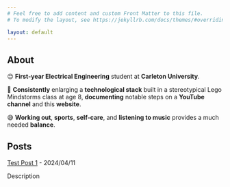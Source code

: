 ```yaml
---
# Feel free to add content and custom Front Matter to this file.
# To modify the layout, see https://jekyllrb.com/docs/themes/#overriding-theme-defaults

layout: default 
---
```


## About

😌 **First-year Electrical Engineering** student at **Carleton University**.

🤔 **Consistently** enlarging a **technological stack** built in a stereotypical Lego Mindstorms class at age 8, **documenting** notable steps on a **YouTube channel** and this **website**.  

😅 **Working out**, **sports**, **self-care**, and **listening to music** provides a much needed **balance**.

## Posts 

[Test Post 1](/) - 2024/04/11

Description